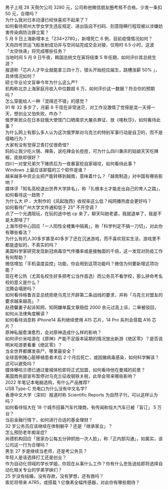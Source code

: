 男子上班 28 天倒欠公司 3280 元，公司称他微信朋友圈考核不合格，少发一条扣 50 元，合理吗？  
为什么我对日本动漫已经快喜欢不起来了？  
如何看待郑州大学女学生违反规定、进出饭店不扫码、刻意隐瞒行程现被以涉嫌妨害传染病防治罪立案？  
5 月 9 日上海新增本土「234+2780」，新增死亡 6 例，目前疫情情况如何？  
天舟四号货运飞船发射成功并与空间站完成交会对接，仅用时 6.5 小时，这波「太空快递」将完成哪些任务？  
当地时间 5 月 9 日午夜，韩国总统文在寅将结束 5 年任期，如何评价其总统生涯？  
报道称「芯片人才毕业就能拿三四十万，猎头开始挖应届生，跳槽涨薪 50% 」，具体情况如何？  
硕士毕业论文盲审今年为什么这么严?  
机构称北京上海家庭月收入中位数超 6 万，如何评价这一数据？符合你的预期吗？  
怎么穿能给人一种「混得还不错」的感觉？  
91 年 32 多岁了，月薪 8 千现在非常迷茫，对工作没激情了觉得是混一天得一天，想创业又怕失败，咋办？  
俄罗斯民众在日本驻俄大使馆门口晒南京大屠杀罪证、放《喀秋莎》，如何看待此事？  
为什么网上有那么多人认为这次俄罗斯对乌克兰的特别军事行动是自卫的，而不是侵略行为？  
大家有没有觉得卫青打仗很奇怪?  
妈妈让我少吃火锅、辣条，说吃辣会长痘痘，可为什么四川重庆的姑娘天天吃辣椒，皮肤却很好？  
四川一对堂兄弟欠下赌债后为一夜暴富挖自家祖坟，如何看待此事？  
Windows 上最应该卸载的三个软件是谁？  
越来越多中资企业把产能转移到越南，意味着什么？「越南制造」对中国有哪些影响？  
媒体评「知名高校退出世界大学排名」，称「扎根本土才能走出自己的育人之路」，如何看待这一趋势？  
为什么大 IP 、大制作的《风起陇西》收视率这么低？纯网播热度会更好吗？  
如何看待广州大学文件通知低于 25° 不开空调？  
点了一个光遇陪玩，在玩的途中他 cp 来了，聊天叫她老婆，我就退单了，我是不是太那啥了?  
上海市控中心回应「一人阳性全楼集中隔离」，称「科学判定不搞一刀切」，对此你有哪些看法？  
为什么有的人30多岁甚至40多岁了还在沉迷游戏，而不喜欢现实生活，游戏里不都是虚拟的，不真实的吗？  
美国科学家研究发现新冠病毒空气传播率或是接触面的千倍，这一发现对防疫工作有何帮助？  
微信增加「手机温度监控」功能，你会用到这项功能吗？微信为何要新增这项功能？  
现在考公热（尤其名校生好多把考公当作首选）而公务员不看学校，那么拼命考名校的意义是什么？  
沈腾会塌房吗？  
如何看待格鲁吉亚总统拒绝乌克兰开辟第二条战线的要求，并称「乌克兰对盟友的要求越来越高」？  
赵德馨妻子起诉知网，知网嫌单篇文章赔偿 2000 余元过高上诉，二审被驳回，如何从法律角度解读？  
如何看待消息称 iPhone14 系列继续使用 A15 芯片，14 Pro 系列会搭载 A16 芯片？  
原神私服愈演愈烈，会对原神造成什么样的影响？  
如何评价米哈游在《原神》产能不足版本延期的情况放出新游《绝区零》？是否说明米哈游更看重《绝区零》？  
当全世界都爆发丧尸，哪里最安全？  
全球首例猪心脏移植患者术后 2 个月后死亡，或因猪病毒感染，如何科学解读？这可以避免吗？  
媒体曝哈兰德已通过曼城体检即将正式加盟，如何看待他在曼城的前景？  
美国商务部宣布暂停对乌克兰征收钢铁关税，此举会带来哪些影响？  
2022 年笔记本电脑选购，有什么产品推荐?  
USB Type-C 充电口为什么没有中文名字?  
香港中文大学（深圳）报道时称 Scientific Reports 为自然子刊，可以这样认为吗？  
如何看待恒大在 18 个城市招募汽车代理商，有传闻称恒大汽车已被「盲订」 5 万台？  
当前金融行情下，如何进行合适的基金理财？  
32 岁公务员应该继续在体制躺平？还是「继承家业」？  
怎么预防老年痴呆症?  
尚德机构回应「居家办公每五分钟抓拍一次人脸」，称「正内部沟通」，如属实，该公司这一行为合理吗？  
男生 27 岁是继续当老师，还是考公务员？  
年轻人是该选择打工还是创业？  
作为自动化领域的学长学姐，你现在从事什么工作？你有什么忠告送给即将选择自动化相关专业的学弟学妹们？  
25 岁没有结婚，没有存款，没有梦想，还有救吗？  
索尼将带来 A7R5，或搭载 1 亿像素全幅传感器，对此你有哪些期待？  
